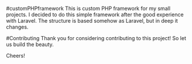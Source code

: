 #customPHPframework
This is custom PHP framework for my small projects. I decided to do this simple framework after the good experience with Laravel. The structure is based somehow as Laravel, but in deep it changes.


#Contributing
Thank you for considering contributing to this project! So let us build the beauty.

Cheers!
